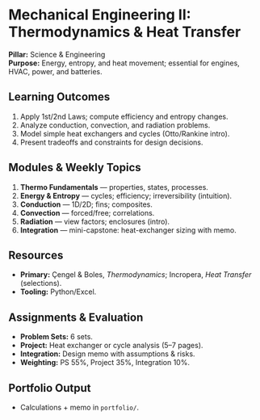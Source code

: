 # Mechanical Engineering II: Thermodynamics & Heat Transfer
**Pillar:** Science & Engineering  
**Purpose:** Energy, entropy, and heat movement; essential for engines, HVAC, power, and batteries.

## Learning Outcomes
1. Apply 1st/2nd Laws; compute efficiency and entropy changes.
2. Analyze conduction, convection, and radiation problems.
3. Model simple heat exchangers and cycles (Otto/Rankine intro).
4. Present tradeoffs and constraints for design decisions.

## Modules & Weekly Topics
1. **Thermo Fundamentals** — properties, states, processes.
2. **Energy & Entropy** — cycles; efficiency; irreversibility (intuition).
3. **Conduction** — 1D/2D; fins; composites.
4. **Convection** — forced/free; correlations.
5. **Radiation** — view factors; enclosures (intro).
6. **Integration** — mini-capstone: heat-exchanger sizing with memo.

## Resources
- **Primary:** Çengel & Boles, *Thermodynamics*; Incropera, *Heat Transfer* (selections).
- **Tooling:** Python/Excel.

## Assignments & Evaluation
- **Problem Sets:** 6 sets.
- **Project:** Heat exchanger or cycle analysis (5–7 pages).
- **Integration:** Design memo with assumptions & risks.
- **Weighting:** PS 55%, Project 35%, Integration 10%.

## Portfolio Output
- Calculations + memo in `portfolio/`.
